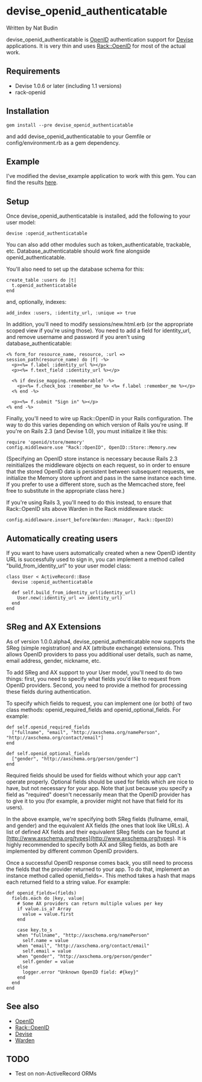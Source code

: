 devise_openid_authenticatable
==========================

Written by Nat Budin

devise_openid_authenticatable is [OpenID](http://openid.net) authentication support for
[Devise](http://github.com/plataformatec/devise) applications.  It is very thin and uses
[Rack::OpenID](http://github.com/josh/rack-openid) for most of the actual work.

Requirements
------------

- Devise 1.0.6 or later (including 1.1 versions)
- rack-openid

Installation
------------

    gem install --pre devise_openid_authenticatable
    
and add devise_openid_authenticatable to your Gemfile or config/environment.rb as a gem
dependency.

Example
-------

I've modified the devise_example application to work with this gem.  You can find the results
[here](http://github.com/nbudin/devise_openid_example).
    
Setup
-----

Once devise\_openid\_authenticatable is installed, add the following to your user model:

    devise :openid_authenticatable
    
You can also add other modules such as token_authenticatable, trackable, etc.  Database_authenticatable
should work fine alongside openid_authenticatable.

You'll also need to set up the database schema for this:

    create_table :users do |t|
      t.openid_authenticatable
    end

and, optionally, indexes:

    add_index :users, :identity_url, :unique => true
    
In addition, you'll need to modify sessions/new.html.erb (or the appropriate scoped view if you're
using those).  You need to add a field for identity_url, and remove username and password if you
aren't using database_authenticatable:

    <% form_for resource_name, resource, :url => session_path(resource_name) do |f| -%>
      <p><%= f.label :identity_url %></p>
      <p><%= f.text_field :identity_url %></p>

      <% if devise_mapping.rememberable? -%>
        <p><%= f.check_box :remember_me %> <%= f.label :remember_me %></p>
      <% end -%>

      <p><%= f.submit "Sign in" %></p>
    <% end -%>

Finally, you'll need to wire up Rack::OpenID in your Rails configuration.  The way to do this varies depending on which version of Rails you're using.  If you're on Rails 2.3 (and Devise 1.0), you must initialize it like this:

    require 'openid/store/memory'
    config.middleware.use "Rack::OpenID", OpenID::Store::Memory.new

(Specifying an OpenID store instance is necessary because Rails 2.3 reinitializes the middleware objects on each request, so in order to ensure that the stored OpenID data is persistent between subsequent requests, we initialize the Memory store upfront and pass in the same instance each time.  If you prefer to use a different store, such as the Memcached store, feel free to substitute in the appropriate class here.)

If you're using Rails 3, you'll need to do this instead, to ensure that Rack::OpenID sits above Warden in the Rack middleware stack:

    config.middleware.insert_before(Warden::Manager, Rack::OpenID)

Automatically creating users
----------------------------

If you want to have users automatically created when a new OpenID identity URL is
successfully used to sign in, you can implement a method called "build_from_identity_url"
to your user model class:

    class User < ActiveRecord::Base
      devise :openid_authenticatable
      
      def self.build_from_identity_url(identity_url)
        User.new(:identity_url => identity_url)
      end
    end
    
SReg and AX Extensions
----------------------

As of version 1.0.0.alpha4, devise_openid_authenticatable now supports the SReg (simple registration) and AX
(attribute exchange) extensions.  This allows OpenID providers to pass you additional user details, such as
name, email address, gender, nickname, etc.

To add SReg and AX support to your User model, you'll need to do two things: first, you need to specify what
fields you'd like to request from OpenID providers.  Second, you need to provide a method for processing
these fields during authentication.

To specify which fields to request, you can implement one (or both) of two class methods: 
openid_required_fields and openid_optional_fields.  For example:

    def self.openid_required_fields
      ["fullname", "email", "http://axschema.org/namePerson", "http://axschema.org/contact/email"]
    end
    
    def self.openid_optional_fields
      ["gender", "http://axschema.org/person/gender"]
    end

Required fields should be used for fields without which your app can't operate properly.  Optional fields
should be used for fields which are nice to have, but not necessary for your app.  Note that just because you
specify a field as "required" doesn't necessarily mean that the OpenID provider has to give it to you (for 
example, a provider might not have that field for its users).

In the above example, we're specifying both SReg fields (fullname, email, and gender) and the equivalent
AX fields (the ones that look like URLs).  A list of defined AX fields and their equivalent SReg fields can
be found at [http://www.axschema.org/types](http://www.axschema.org/types).  It is highly recommended to 
specify both AX and SReg fields, as both are implemented by different common OpenID providers.

Once a successful OpenID response comes back, you still need to process the fields that the provider returned
to your app.  To do that, implement an instance method called openid_fields=.  This method takes a hash that
maps each returned field to a string value.  For example:

    def openid_fields=(fields)
      fields.each do |key, value|
        # Some AX providers can return multiple values per key
        if value.is_a? Array
          value = value.first
        end
      
        case key.to_s
        when "fullname", "http://axschema.org/namePerson"
          self.name = value
        when "email", "http://axschema.org/contact/email"
          self.email = value
        when "gender", "http://axschema.org/person/gender"
          self.gender = value
        else
          logger.error "Unknown OpenID field: #{key}"
        end
      end
    end

See also
--------

* [OpenID](http://openid.net)
* [Rack::OpenID](http://github.com/josh/rack-openid)
* [Devise](http://github.com/plataformatec/devise)
* [Warden](http://github.com/hassox/warden)

TODO
----

* Test on non-ActiveRecord ORMs
